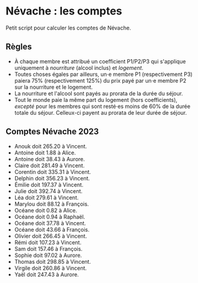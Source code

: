 # Névache : les comptes

Petit script pour calculer les comptes de Névache.

## Règles
- À chaque membre est attribué un coefficient P1/P2/P3 qui s'applique
  uniquement à _nourriture_ (alcool inclus) et _logement_.
- Toutes choses égales par ailleurs, un⋅e membre P1 (respectivement P3) paiera
  75% (respectivement 125%) du prix payé par un⋅e membre P2 sur la nourriture
  et le logement.
- La nourriture et l'alcool sont payés au prorata de la durée du séjour.
- Tout le monde paie la même part du logement (hors coefficients), _excepté_
  pour les membres qui sont resté⋅es moins de 60% de la durée totale du séjour.
  Celleux-ci payent au prorata de leur durée de séjour.

## Comptes Névache 2023
- Anouk doit 265.20 à Vincent.
- Antoine doit 1.88 à Alice.
- Antoine doit 38.43 à Aurore.
- Claire doit 281.49 à Vincent.
- Corentin doit 335.31 à Vincent.
- Delphin doit 356.23 à Vincent.
- Émilie doit 197.37 à Vincent.
- Julie doit 392.74 à Vincent.
- Léa doit 279.61 à Vincent.
- Marylou doit 88.12 à François.
- Océane doit 0.82 à Alice.
- Océane doit 0.94 à Raphaël.
- Océane doit 37.78 à Vincent.
- Océane doit 43.66 à François.
- Olivier doit 266.45 à Vincent.
- Rémi doit 107.23 à Vincent.
- Sam doit 157.46 à François.
- Sophie doit 97.02 à Aurore.
- Thomas doit 298.85 à Vincent.
- Virgile doit 260.86 à Vincent.
- Yaël doit 247.43 à Aurore.
